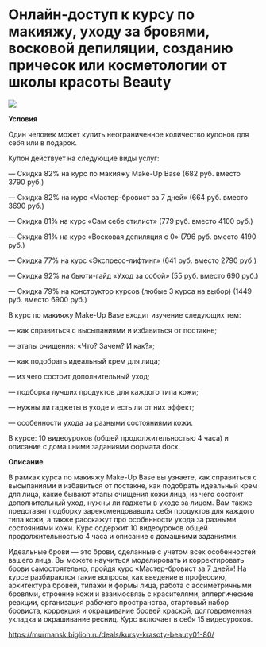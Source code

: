 # Онлайн-доступ к курсу по макияжу, уходу за бровями, восковой депиляции, созданию причесок или косметологии от школы красоты Beauty
![](https://st.biglion.ru/c/w/672/h/378/cfs25/deal_offer/e2/bd/e2bd05d871243bc62218b5c724bb4aed.jpg)

**Условия**

Один человек может купить неограниченное количество купонов для себя или в подарок.

Купон действует на следующие виды услуг:

— Скидка 82% на курс по макияжу Make-Up Base (682 руб. вместо 3790 руб.)

— Скидка 82% на курс «Мастер-бровист за 7 дней» (664 руб. вместо 3690 руб.)

— Скидка 81% на курс «Сам себе стилист» (779 руб. вместо 4100 руб.)

— Скидка 81% на курс «Восковая депиляция с 0» (796 руб. вместо 4190 руб.)

— Скидка 77% на курс «Экспресс-лифтинг» (641 руб. вместо 2790 руб.)

— Скидка 92% на бьюти-гайд «Уход за собой» (55 руб. вместо 690 руб.)

— Скидка 79% на конструктор курсов (любые 3 курса на выбор) (1449 руб. вместо 6900 руб.)

В курс по макияжу Make-Up Base входит изучение следующих тем:

— как справиться с высыпаниями и избавиться от постакне;

— этапы очищения: «Что? Зачем? И как?»;

— как подобрать идеальный крем для лица;

— из чего состоит дополнительный уход;

— подборка лучших продуктов для каждого типа кожи;

— нужны ли гаджеты в уходе и есть ли от них эффект;

— особенности ухода за разными состояниями кожи.

В курсе: 10 видеоуроков (общей продолжительностью 4 часа) и описание с домашними заданиями формата docx.

**Описание**

В рамках курса по макияжу Make-Up Base вы узнаете, как справиться с высыпаниями и избавиться от постакне, как подобрать идеальный крем для лица, какие бывают этапы очищения кожи лица, из чего состоит дополнительный уход, нужны ли гаджеты в уходе за лицом. Вам также представят подборку зарекомендовавших себя продуктов для каждого типа кожи, а также расскажут про особенности ухода за разными состояниями кожи. Курс содержит 10 видеоуроков общей продолжительностью 4 часа и описание с домашними заданиями.

Идеальные брови — это брови, сделанные с учетом всех особенностей вашего лица. Вы можете научиться моделировать и корректировать брови самостоятельно, пройдя курс «Мастер-бровист за 7 дней»! На курсе разбираются такие вопросы, как введение в профессию, архитектура бровей, типажи и формы лица, работа с ассиметричными бровями, строение кожи и взаимосвязь с красителями, аллергические реакции, организация рабочего пространства, стартовый набор бровиста, коррекция и окрашивание бровей краской, долговременная укладка и окрашивание ресниц. Курс включает в себя 15 видеоуроков.

https://murmansk.biglion.ru/deals/kursy-krasoty-beauty01-80/
